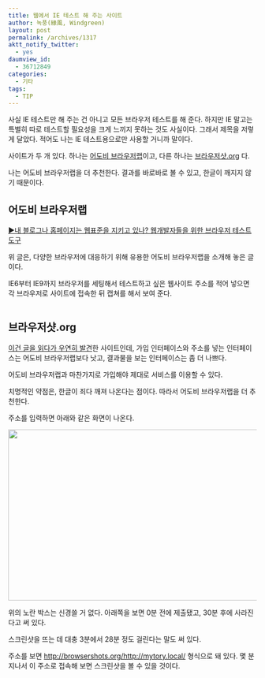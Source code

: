 ```yaml
---
title: 웹에서 IE 테스트 해 주는 사이트
author: 녹풍(綠風, Windgreen)
layout: post
permalink: /archives/1317
aktt_notify_twitter:
  - yes
daumview_id:
  - 36712849
categories:
  - 기타
tags:
  - TIP
---
```

사실 IE 테스트만 해 주는 건 아니고 모든 브라우저 테스트를 해 준다. 하지만 IE 말고는 특별히 따로 테스트할 필요성을 크게 느끼지 못하는 것도 사실이다. 그래서 제목을 저렇게 달았다. 적어도 나는 IE 테스트용으로만 사용할 거니까 말이다.

사이트가 두 개 있다. 하나는 [어도비 브라우저랩][1]이고, 다른 하나는 [브라우저샷.org][2] 다.

나는 어도비 브라우저랩을 더 추천한다. 결과를 바로바로 볼 수 있고, 한글이 깨지지 않기 때문이다.

## 어도비 브라우저랩

[▶내 블로그나 홈페이지는 웹표준을 지키고 있나? 웹개발자들을 위한 브라우저 테스트 도구][3]

위 글은, 다양한 브라우저에 대응하기 위해 유용한 어도비 브라우저랩을 소개해 놓은 글이다.

IE6부터 IE9까지 브라우저를 세팅해서 테스트하고 싶은 웹사이트 주소를 적어 넣으면 각 브라우저로 사이트에 접속한 뒤 캡쳐를 해서 보여 준다.

<p style="text-align: center;">
  <img class=" aligncenter" src="https://dl.dropbox.com/u/15546257/blog/mytory/adobe-browser-lab.png" alt="" />
</p>

## 브라우저샷.org

[이건 글을 읽다가 우연히 발견][4]한 사이트인데, 가입 인터페이스와 주소를 넣는 인터페이스는 어도비 브라우저랩보다 낫고, 결과물을 보는 인터페이스는 좀 더 나쁘다.

어도비 브라우저랩과 마찬가지로 가입해야 제대로 서비스를 이용할 수 있다.

치명적인 약점은, 한글이 죄다 깨져 나온다는 점이다. 따라서 어도비 브라우저랩을 더 추천한다.

주소를 입력하면 아래와 같은 화면이 나온다.

<img class="aligncenter" src="https://dl.dropbox.com/u/15546257/blog/mytory/browsershots.org.png" alt="" width="1027" height="347" />

위의 노란 박스는 신경쓸 거 없다. 아래쪽을 보면 0분 전에 제출됐고, 30분 후에 사라진다고 써 있다.

스크린샷을 뜨는 데 대충 3분에서 28분 정도 걸린다는 말도 써 있다.

주소를 보면 http://browsershots.org/http://mytory.local/ 형식으로 돼 있다. 몇 분 지나서 이 주소로 접속해 보면 스크린샷을 볼 수 있을 것이다.

 [1]: https://browserlab.adobe.com
 [2]: http://browsershots.org
 [3]: http://www.think-tank.co.kr/126
 [4]: http://speckyboy.com/2011/06/05/useful-tools-to-check-cross-browser-compatibility-issues/